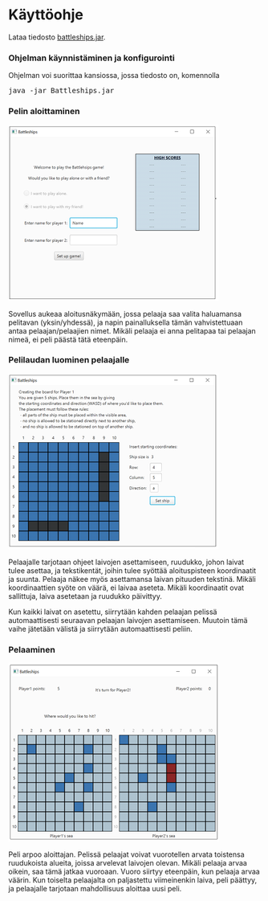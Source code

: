 # Käyttöohje
Lataa tiedosto [battleships.jar](https://github.com/laaksoma/ot-harjoitustyo/releases/tag/Loppupalautus).

### Ohjelman käynnistäminen ja konfigurointi
Ohjelman voi suorittaa kansiossa, jossa tiedosto on, komennolla

<pre>java -jar Battleships.jar</pre>

### Pelin aloittaminen
![aloitusnäkymä](https://github.com/laaksoma/ot-harjoitustyo/blob/master/Battleships/dokumentointi/kaaviot/aloitusnakyma.png)

Sovellus aukeaa aloitusnäkymään, jossa pelaaja saa valita haluamansa pelitavan (yksin/yhdessä), ja napin painalluksella tämän vahvistettuaan antaa pelaajan/pelaajien nimet. Mikäli pelaaja ei anna pelitapaa tai pelaajan nimeä, ei peli päästä tätä eteenpäin.

### Pelilaudan luominen pelaajalle
![laudan luominen](https://github.com/laaksoma/ot-harjoitustyo/blob/master/Battleships/dokumentointi/kaaviot/laudanluonti.png)

Pelaajalle tarjotaan ohjeet laivojen asettamiseen, ruudukko, johon laivat tulee asettaa, ja tekstikentät, joihin tulee syöttää aloituspisteen koordinaatit ja suunta. Pelaaja näkee myös asettamansa laivan pituuden tekstinä. Mikäli koordinaattien syöte on väärä, ei laivaa aseteta. Mikäli koordinaatit ovat sallittuja, laiva asetetaan ja ruudukko päivittyy. 

Kun kaikki laivat on asetettu, siirrytään kahden pelaajan pelissä automaattisesti seuraavan pelaajan laivojen asettamiseen. Muutoin tämä vaihe jätetään välistä ja siirrytään automaattisesti peliin.

### Pelaaminen
![pelinakyma](https://github.com/laaksoma/ot-harjoitustyo/blob/master/Battleships/dokumentointi/kaaviot/pelinakyma.png)

Peli arpoo aloittajan. Pelissä pelaajat voivat vuorotellen arvata toistensa ruudukoista alueita, joissa arvelevat laivojen olevan. Mikäli pelaaja arvaa oikein, saa tämä jatkaa vuoroaan. Vuoro siirtyy eteenpäin, kun pelaaja arvaa väärin. Kun toiselta pelaajalta on paljastettu viimeinenkin laiva, peli päättyy, ja pelaajalle tarjotaan mahdollisuus aloittaa uusi peli.
